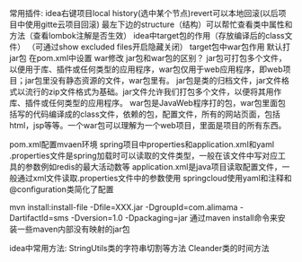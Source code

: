 常用插件:
idea右键项目local history(选中某个节点)revert可以本地回滚(以后项目中使用gitte云项目回滚)
最左下边的structure（结构）可以帮忙查看类中属性和方法（查看lombok注解是否生效）
idea中target包的作用（存放编译后的class文件）
（可通过show excluded files开启隐藏关闭）
target包中war包作用
默认打jar包
在pom.xml中设置
<packing>war<packing>修改
jar包和war包的区别？
jar包可打包多个文件，以便用于库、插件或任何类型的应用程序，war包仅用于web应用程序，即web项目；jar包里没有静态资源的文件，war包里有。
jar包是类的归档文件，jar文件格式以流行的zip文件格式为基础。jar文件允许我们打包多个文件，以便将其用作库、插件或任何类型的应用程序。
war包是JavaWeb程序打的包，war包里面包括写的代码编译成的class文件，依赖的包，配置文件，所有的网站页面，包括html，jsp等等。一个war包可以理解为一个web项目，里面是项目的所有东西。

  

pom.xml配置mvaen环境
spring项目中properties和application.xml和yaml
.properties文件是spring加载时可以读取的文件类型，一般在该文件中写对应工具的参数例如redis的最大活动数等
application.xml是java项目读取配置文件，一般通过xml文件读取.properties文件中的参数使用
springcloud使用yaml和注释和@configuration类简化了配置

  
mvn install:install-file -Dfile=XXX.jar -DgroupId=com.alimama -DartifactId=sms -Dversion=1.0 -Dpackaging=jar
通过maven install命令来安装一些maven内部没有映射的jar包
  

  

idea中常用方法:
StringUtils类的字符串切割等方法
Cleander类的时间方法